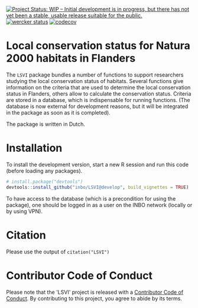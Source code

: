 [![Project Status: WIP – Initial development is in progress, but there has not yet been a stable, usable release suitable for the public.](http://www.repostatus.org/badges/latest/wip.svg)](http://www.repostatus.org/#wip)
[![wercker status](https://app.wercker.com/status/91ffc2688434d321a85dc5d79fd7c428/s/develop "wercker status")](https://app.wercker.com/project/byKey/91ffc2688434d321a85dc5d79fd7c428)
[![codecov](https://codecov.io/gh/inbo/LSVI/branch/develop/graph/badge.svg)](https://codecov.io/gh/inbo/LSVI)

# Local conservation status for Natura 2000 habitats in Flanders

The `LSVI` package bundles a number of functions to support researchers studying the local conservation status of habitats. Several functions give information on the criteria that are used to determine the local conservation status in Flanders, others allow to calculate the conservation status. Criteria are stored in a database, which is indispensable for running functions. (The database is now external for development reasons, but it will be integrated in the package as soon as it is completed).

The package is written in Dutch.

# Installation

To install the development version, start a new R session and run this code (before loading any packages). 

```r
# install.package("devtools")
devtools::install_github("inbo/LSVI@develop", build_vignettes = TRUE)
```

To have access to the database (which is a precondition for using the package), one should be logged in as a user on the INBO network (locally or by using VPN).

# Citation

Please use the output of `citation("LSVI")`

# Contributor Code of Conduct

Please note that the 'LSVI' project is released with a [Contributor Code of Conduct](CODE_OF_CONDUCT.md). By contributing to this project, you agree to abide by its terms.
